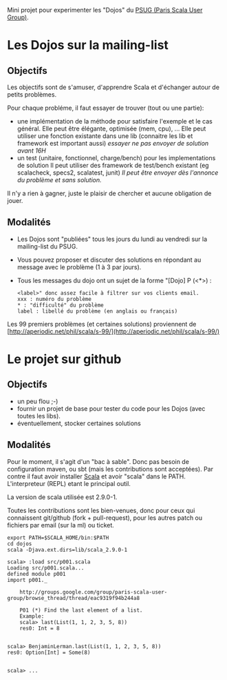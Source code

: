 Mini projet pour experimenter les "Dojos" du [PSUG (Paris Scala User Group)](http://groups.google.com/group/paris-scala-user-group).

# Les Dojos sur la mailing-list

## Objectifs

Les objectifs sont de s'amuser, d'apprendre Scala et d'échanger autour de petits problèmes.

Pour chaque probléme, il faut essayer de trouver (tout ou une partie):

* une implémentation de la méthode pour satisfaire l'exemple et le cas général.
  Elle peut être élégante, optimisée (mem, cpu), ...
  Elle peut utiliser une fonction existante dans une lib (connaitre les lib et framework est important aussi)
  *essayer ne pas envoyer de solution avant 16H*
* un test (unitaire, fonctionnel, charge/bench) pour les implementations de solution
  Il peut utiliser des framework de test/bench existant (eg scalacheck, specs2, scalatest, junit)
  *Il peut être envoyer dès l'annonce du problème et sans solution.*
  
Il n'y a rien à gagner, juste le plaisir de chercher et aucune obligation de jouer. 

## Modalités

* Les Dojos sont "publiées" tous les jours du lundi au vendredi sur la mailing-list du PSUG.
* Vous pouvez proposer et discuter des solutions en répondant au message avec le problème (1 à 3 par jours). 
* Tous les messages du dojo ont un sujet de la forme "[Dojo] P<xxx> (<*>) :

      <label>" donc assez facile à filtrer sur vos clients email. 
      xxx : numéro du problème 
      * : "difficulté" du problème 
      label : libellé du problème (en anglais ou français)

Les 99 premiers problèmes (et certaines solutions) proviennent de [http://aperiodic.net/phil/scala/s-99/](http://aperiodic.net/phil/scala/s-99/) 

# Le projet sur github

## Objectifs

* un peu flou ;-)
* fournir un projet de base pour tester du code pour les Dojos (avec toutes les libs).
* éventuellement, stocker certaines solutions

## Modalités

Pour le moment, il s'agit d'un "bac à sable". Donc pas besoin de configuration maven, ou sbt (mais les contributions sont acceptées).
Par contre il faut avoir installer [Scala](http://www.scala-lang.org/downloads) et avoir "scala" dans le PATH. L'interpreteur (REPL) etant le principal outil.

La version de scala utilisée est 2.9.0-1.

Toutes les contributions sont les bien-venues, donc pour ceux qui connaissent git/github (fork + pull-request), pour les autres patch ou fichiers par email (sur la ml) ou ticket.

    export PATH=$SCALA_HOME/bin:$PATH
    cd dojos
    scala -Djava.ext.dirs=lib/scala_2.9.0-1
    
    scala> :load src/p001.scala
    Loading src/p001.scala...
    defined module p001
    import p001._
    
        http://groups.google.com/group/paris-scala-user-group/browse_thread/thread/eac9319f94b244a8
        
        P01 (*) Find the last element of a list.
        Example:
        scala> last(List(1, 1, 2, 3, 5, 8))
        res0: Int = 8
      
    
    scala> BenjaminLerman.last(List(1, 1, 2, 3, 5, 8))
    res0: Option[Int] = Some(8)

    
    scala> ... 

